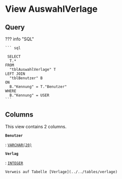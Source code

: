 # View **AuswahlVerlage**

## Query

??? info "SQL"

    ``` sql
    
     SELECT
      T.*
    FROM
      "tblAuswahlVerlage" T
    LEFT JOIN
      "tblBenutzer" B
    ON
      B."Kennung" = T."Benutzer"
    WHERE
      B."Kennung" = USER
    ```

## Columns

This view contains 2 columns.

**`Benutzer`**

:   [`VARCHAR(20)`](https://firebirdsql.org/file/documentation/html/en/refdocs/fblangref40/firebird-40-language-reference.html#fblangref40-datatypes-chartypes)

**`Verlag`**

:   [`INTEGER`](https://firebirdsql.org/file/documentation/html/en/refdocs/fblangref40/firebird-40-language-reference.html#fblangref40-datatypes-inttypes)

    Verweis auf Tabelle [Verlage](../../tables/verlage)
